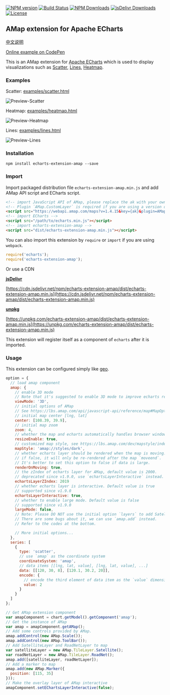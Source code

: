[![NPM version](https://img.shields.io/npm/v/echarts-extension-amap.svg?style=flat)](https://www.npmjs.org/package/echarts-extension-amap)
[![Build Status](https://travis-ci.org/plainheart/echarts-extension-amap.svg?branch=master)](https://travis-ci.org/plainheart/echarts-extension-amap)
[![NPM Downloads](https://img.shields.io/npm/dm/echarts-extension-amap.svg)](https://npmcharts.com/compare/echarts-extension-amap?minimal=true)
[![jsDelivr Downloads](https://data.jsdelivr.com/v1/package/npm/echarts-extension-amap/badge?style=rounded)](https://www.jsdelivr.com/package/npm/echarts-extension-amap)
[![License](https://img.shields.io/npm/l/echarts-extension-amap.svg)](https://www.npmjs.com/package/echarts-extension-amap)

## AMap extension for Apache ECharts

[中文说明](https://github.com/plainheart/echarts-extension-amap/blob/master/README.zh-CN.md)

[Online example on CodePen](https://codepen.io/plainheart/pen/qBbdNYx)

This is an AMap extension for [Apache ECharts](https://echarts.apache.org/en/index.html) which is used to display visualizations such as [Scatter](https://echarts.apache.org/en/option.html#series-scatter), [Lines](https://echarts.apache.org/en/option.html#series-lines), [Heatmap](https://echarts.apache.org/en/option.html#series-heatmap).

### Examples

Scatter: [examples/scatter.html](https://github.com/plainheart/echarts-extension-amap/blob/master/examples/scatter.html)

![Preview-Scatter](https://user-images.githubusercontent.com/26999792/53300484-e2979680-3882-11e9-8fb4-143c4ca4c416.png)

Heatmap: [examples/heatmap.html](https://github.com/plainheart/echarts-extension-amap/blob/master/examples/heatmap.html)

![Preview-Heatmap](https://user-images.githubusercontent.com/26999792/101314208-fadb7880-3892-11eb-902a-8f6f41ffe0fc.png)

Lines: [examples/lines.html](https://github.com/plainheart/echarts-extension-amap/blob/master/examples/lines.html)

![Preview-Lines](https://user-images.githubusercontent.com/26999792/101313379-fca43c80-3890-11eb-9dea-46230dc432d5.gif)

### Installation

```shell
npm install echarts-extension-amap --save
```

### Import

Import packaged distribution file `echarts-extension-amap.min.js` and add AMap API script and ECharts script.

```html
<!-- import JavaScript API of AMap, please replace the ak with your own key and specify the version and plugins you need -->
<!-- Plugin `AMap.CustomLayer` is required if you are using a version of library less than v1.9.0 -->
<script src="https://webapi.amap.com/maps?v=1.4.15&key={ak}&plugin=AMap.Scale,AMap.ToolBar"></script>
<!-- import ECharts -->
<script src="/path/to/echarts.min.js"></script>
<!-- import echarts-extension-amap -->
<script src="dist/echarts-extension-amap.min.js"></script>
```

You can also import this extension by `require` or `import` if you are using `webpack`.

```js
require('echarts');
require('echarts-extension-amap');
```

Or use a CDN

[**jsDelivr**](https://www.jsdelivr.com/)

[https://cdn.jsdelivr.net/npm/echarts-extension-amap/dist/echarts-extension-amap.min.js](https://cdn.jsdelivr.net/npm/echarts-extension-amap/dist/echarts-extension-amap.min.js)

[**unpkg**](https://unpkg.com/)

[https://unpkg.com/echarts-extension-amap/dist/echarts-extension-amap.min.js](https://unpkg.com/echarts-extension-amap/dist/echarts-extension-amap.min.js)

This extension will register itself as a component of `echarts` after it is imported.

### Usage

This extension can be configured simply like [geo](https://echarts.apache.org/en/option.html#geo).

```js
option = {
  // load amap component
  amap: {
    // enable 3D mode
    // Note that it's suggested to enable 3D mode to improve echarts rendering.
    viewMode: '3D',
    // initial options of AMap
    // See https://lbs.amap.com/api/javascript-api/reference/map#MapOption for details
    // initial map center [lng, lat]
    center: [108.39, 39.9],
    // initial map zoom
    zoom: 4,
    // whether the map and echarts automatically handles browser window resize to update itself.
    resizeEnable: true,
    // customized map style, see https://lbs.amap.com/dev/mapstyle/index for details
    mapStyle: 'amap://styles/dark',
    // whether echarts layer should be rendered when the map is moving. Default is true.
    // if false, it will only be re-rendered after the map `moveend`.
    // It's better to set this option to false if data is large.
    renderOnMoving: true,
    // the zIndex of echarts layer for AMap, default value is 2000.
    // deprecated since v1.9.0, use `echartsLayerInteractive` instead.
    echartsLayerZIndex: 2019
    // whether echarts layer is interactive. Default value is true
    // supported since v1.9.0
    echartsLayerInteractive: true,
    // whether to enable large mode. Default value is false
    // supported since v1.9.0
    largeMode: false,
    // Note: Please DO NOT use the initial option `layers` to add Satellite/RoadNet/Other layers now.
    // There are some bugs about it, we can use `amap.add` instead.
    // Refer to the codes at the bottom.

    // More initial options...
  },
  series: [
    {
      type: 'scatter',
      // use `amap` as the coordinate system
      coordinateSystem: 'amap',
      // data items [[lng, lat, value], [lng, lat, value], ...]
      data: [[120, 30, 8], [120.1, 30.2, 20]],
      encode: {
        // encode the third element of data item as the `value` dimension
        value: 2
      }
    }
  ]
};

// Get AMap extension component
var amapComponent = chart.getModel().getComponent('amap');
// Get the instance of AMap
var amap = amapComponent.getAMap();
// Add some controls provided by AMap.
amap.addControl(new AMap.Scale());
amap.addControl(new AMap.ToolBar());
// Add SatelliteLayer and RoadNetLayer to map
var satelliteLayer = new AMap.TileLayer.Satellite();
var roadNetLayer = new AMap.TileLayer.RoadNet();
amap.add([satelliteLayer, roadNetLayer]);
// Add a marker to map
amap.add(new AMap.Marker({
  position: [115, 35]
}));
// Make the overlay layer of AMap interactive
amapComponent.setEChartsLayerInteractive(false);
```
